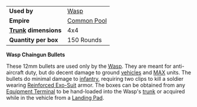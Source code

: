 |                                                 |                                              |
| ----------------------------------------------- | -------------------------------------------- |
| **Used by**                                     | [Wasp](../vehicles/Wasp.md)                  |
| **Empire**                                      | [Common Pool](../terminology/Common_Pool.md) |
| **[Trunk](../terminology/Trunk.md) dimensions** | 4x4                                          |
| **Quantity per box**                            | 150 Rounds                                   |

**Wasp Chaingun Bullets**

These 12mm bullets are used only by the [Wasp](../vehicles/Wasp.md). They are
meant for anti-aircraft duty, but do decent damage to ground
[vehicles](../vehicles/index.md) and
[MAX](../armor/Mechanized_Assault_Exo-Suit.md) units. The bullets do minimal
damage to [infantry](../terminology/Infantry.md), requiring two clips to kill a
soldier wearing [Reinforced Exo-Suit](../armor/Reinforced_Exo-Suit.md) armor.
The boxes can be obtained from any
[Equipment Terminal](../items/Equipment_Terminal.md) to be hand-loaded into the
Wasp's [trunk](../terminology/Trunk.md) or acquired while in the vehicle from a
[Landing Pad](../items/Landing_Pad.md).
